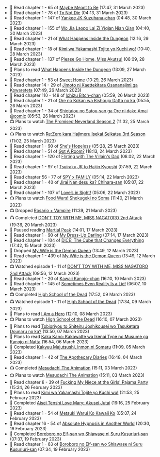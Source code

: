 <!-- ANILIST_ACTIVITY:start -->

-   📖 Read chapter 1 - 65 of [Maybe Meant to Be](https://anilist.co/manga/146139) (17:47, 31 March 2023)
-   📖 Read chapter 1 - 78 of [To Not Die](https://anilist.co/manga/136099) (04:13, 31 March 2023)
-   📖 Read chapter 1 - 147 of [Yankee JK Kuzuhana-chan](https://anilist.co/manga/116822) (04:48, 30 March 2023)
-   📖 Read chapter 1 - 155 of [Wo Jia Laopo Lai Zi Yiqian Nian Qian](https://anilist.co/manga/146267) (04:40, 30 March 2023)
-   📖 Read chapter 1 - 21 of [What Happens Inside the Dungeon](https://anilist.co/manga/117728) (12:16, 29 March 2023)
-   📖 Read chapter 1 - 18 of [Kimi wa Yakamashi Tojite yo Kuchi wo!](https://anilist.co/manga/149337) (10:40, 28 March 2023)
-   📖 Read chapter 1 - 137 of [Please Go Home, Miss Akutsu!](https://anilist.co/manga/113501) (06:09, 28 March 2023)
-   📖 Plans to read [What Happens Inside the Dungeon](https://anilist.co/manga/117728) (13:09, 27 March 2023)
-   📖 Read chapter 1 - 53 of [Sweet Home](https://anilist.co/manga/100954) (10:29, 26 March 2023)
-   📖 Read chapter 14 - 29 of [Jimoto ni Kaettekitara Osananajimi ga Kowareteta](https://anilist.co/manga/150890) (07:49, 26 March 2023)
-   📖 Read chapter 110 - 148 of [Ichizu Bitch-chan](https://anilist.co/manga/119121) (05:59, 26 March 2023)
-   📖 Read chapter 1 - 21 of [Ore no Kokan wa Bishoujo Datta no ka ](https://anilist.co/manga/147902) (05:55, 26 March 2023)
-   📖 Read chapter 1 - 34 of [Shiotaiou no Satou-san ga Ore ni dake Amai @comic](https://anilist.co/manga/123130) (05:53, 26 March 2023)
-   📺 Plans to watch [The Promised Neverland Season 2](https://anilist.co/anime/108725) (11:32, 25 March 2023)
-   📺 Plans to watch [Re:Zero kara Hajimeru Isekai Seikatsu 3rd Season](https://anilist.co/anime/163134) (11:02, 25 March 2023)
-   📖 Read chapter 1 - 90 of [She's Hopeless](https://anilist.co/manga/126944) (05:28, 25 March 2023)
-   📖 Read chapter 1 - 51 of [Got A Room?](https://anilist.co/manga/129808) (18:13, 24 March 2023)
-   📖 Read chapter 1 - 120 of [Flirting with The Villain's Dad](https://anilist.co/manga/117581) (08:02, 22 March 2023)
-   📖 Read chapter 1 - 97 of [Tsuiraku JK to Haijin Kyoushi](https://anilist.co/manga/99737) (07:59, 22 March 2023)
-   📖 Read chapter 56 - 77 of [SPY x FAMILY](https://anilist.co/manga/108556) (05:14, 22 March 2023)
-   📖 Read chapter 1 - 40 of [Jirai Nan desu ka? Chihara-san](https://anilist.co/manga/137714) (05:07, 22 March 2023)
-   📖 Read chapter 1 - 107 of [Love’s in Sight!](https://anilist.co/manga/107445) (05:06, 22 March 2023)
-   📺 Plans to watch [Food Wars! Shokugeki no Soma](https://anilist.co/anime/20923) (11:40, 21 March 2023)
-   📺 Dropped [Rosario + Vampire](https://anilist.co/anime/2993) (11:39, 21 March 2023)
-   📺 Completed [DON'T TOY WITH ME, MISS NAGATORO 2nd Attack](https://anilist.co/anime/140596) (19:36, 20 March 2023)
-   📖 Paused reading [Martial Peak](https://anilist.co/manga/104494) (14:01, 17 March 2023)
-   📖 Read chapter 1 - 90 of [My Dress-Up Darling](https://anilist.co/manga/101583) (07:14, 17 March 2023)
-   📖 Read chapter 1 - 104 of [DICE: The Cube that Changes Everything](https://anilist.co/manga/85208) (17:42, 15 March 2023)
-   📖 Dropped [My Wife is the Demon Queen](https://anilist.co/manga/107966) (13:49, 12 March 2023)
-   📖 Read chapter 1 - 439 of [My Wife is the Demon Queen](https://anilist.co/manga/107966) (13:49, 12 March 2023)
-   📺 Watched episode 1 - 11 of [DON'T TOY WITH ME, MISS NAGATORO 2nd Attack](https://anilist.co/anime/140596) (09:56, 12 March 2023)
-   📖 Read chapter 1 - 20 of [Kawaii Kanojo-chan](https://anilist.co/manga/144155) (16:10, 10 March 2023)
-   📖 Read chapter 1 - 145 of [Sometimes Even Reality Is a Lie!](https://anilist.co/manga/113076) (06:07, 10 March 2023)
-   📺 Completed [High School of the Dead](https://anilist.co/anime/8074) (17:52, 09 March 2023)
-   📺 Watched episode 1 - 11 of [High School of the Dead](https://anilist.co/anime/8074) (17:34, 09 March 2023)
-   📖 Plans to read [I Am a Hero](https://anilist.co/manga/44440) (12:10, 08 March 2023)
-   📺 Plans to watch [High School of the Dead](https://anilist.co/anime/8074) (16:10, 07 March 2023)
-   📖 Plans to read [Tobioriyou to Shiteiru Joshikousei wo Tasuketara Dounaru no ka?](https://anilist.co/manga/141425) (13:50, 07 March 2023)
-   📖 Plans to read [Kaka Kano: Kakawatte wa Ikenai Type no Musume ga Kanojo ni Natta](https://anilist.co/manga/153904) (16:54, 06 March 2023)
-   📖 Completed [Kakyuu Majutsushi, Inmon ni Somaru](https://anilist.co/manga/153574) (11:09, 05 March 2023)
-   📖 Read chapter 1 - 42 of [The Apothecary Diaries](https://anilist.co/manga/99022) (16:48, 04 March 2023)
-   📺 Completed [Mesudachi The Animation](https://anilist.co/anime/154076) (15:11, 03 March 2023)
-   📺 Plans to watch [Mesudachi The Animation](https://anilist.co/anime/154076) (15:11, 03 March 2023)
-   📖 Read chapter 8 - 39 of [Fucking My Niece at the Girls' Pajama Party](https://anilist.co/manga/128678) (15:24, 26 February 2023)
-   📖 Plans to read [Kimi wa Yakamashi Tojite yo Kuchi wo!](https://anilist.co/manga/149337) (21:53, 25 February 2023)
-   📖 Completed [Aisei Tenshi Love Mary: Akusei Jutai](https://anilist.co/manga/113620) (16:16, 25 February 2023)
-   📖 Read chapter 1 - 54 of [Metsuki Warui Ko Kawaii Ko](https://anilist.co/manga/143936) (05:07, 24 February 2023)
-   📖 Read chapter 16 - 54 of [Absolute Hypnosis in Another World](https://anilist.co/manga/145575) (20:30, 19 February 2023)
-   📖 Completed [Boroboro no Elf-san wo Shiawase ni Suru Kusuriuri-san](https://anilist.co/manga/139465) (07:37, 19 February 2023)
-   📖 Read chapter 1 - 63 of [Boroboro no Elf-san wo Shiawase ni Suru Kusuriuri-san](https://anilist.co/manga/139465) (07:34, 19 February 2023)

<!-- ANILIST_ACTIVITY:end -->
